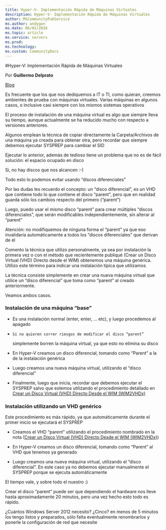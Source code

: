 ```yaml
---
title: Hyper-V- Implementación Rápida de Máquinas Virtuales
description: Hyper-V- Implementación Rápida de Máquinas Virtuales
author: MSCommunityPubService
ms.author: andygon
ms.date: 06/01/2016
ms.topic: article
ms.service: servers
ms.prod: 
ms.technology:
ms.custom: CommunityDocs
---
```


#Hyper-V: Implementación Rápida de Máquinas Virtuales



Por **Guillermo Delprato**

[Blog](http://windowserver.wordpress.com/)


Es frecuente que los que nos dediquemos a IT o TI, como quieran, creemos
ambientes de prueba con máquinas virtuales. Varias máquinas en algunos
casos, o inclusive casi siempre con los mismos sistemas operativos

El proceso de instalación de una máquina virtual es algo que siempre
lleva su tiempo, aunque actualmente se ha reducido mucho con respecto a
versiones anteriores.

Algunos emplean la técnica de copiar directamente la Carpeta/Archivos de
una máquina ya creada para obtener otra, pero recordar que siempre
debemos ejecutar SYSPREP para cambiar el SID

Ejecutar lo anterior, además de tedioso tiene un problema que no es de
fácil solución: el espacio ocupado en disco

Si, no hay discos que nos alcancen :-)

Todo esto lo podemos evitar usando “discos diferenciales”

Por las dudas les recuerdo el concepto: un “disco diferencial”, es un
VHD que contiene todo lo que contiene el disco “parent”, pero que en
realidad guarda sólo los cambios respecto del primero (“parent”)

Luego, puedo usar el mismo disco “parent” para crear múltiples “discos
diferenciales”, que serán modificables independientemente, sin alterar
al “parent”

Atención: no modifiquemos de ninguna forma el “parent” ya que eso
invalidaría automáticamente a todos los “discos diferenciales” que
derivan de él

Comento la técnica que utilizo personalmente, ya sea por instalación la
primera vez o con el método que recientemente publiqué (Crear un Disco
Virtual (VHD) Directo desde el WIM) obtenemos una máquina genérica.
Utilizo este término para indicar una instalación típica que utilizamos

La técnica consiste simplemente en crear una nueva máquina virtual que
utilice un “disco diferencial” que toma como “parent” al creado
anteriormente.

Veamos ambos casos.

### Instalación de una máquina “base”

- Es una instalación normal (enter, enter, … etc), y luego procedemos
    al apagado

-     Si no quieren correr riesgos de modificar el disco “parent”
    simplemente borren la máquina virtual, ya que esto no elimina su
    disco

-    En Hyper-V creamos un disco diferencial, tomando como “Parent” a la
    de la instalación genérica

-    Luego creamos una nueva máquina virtual, utilizando el “disco
    diferencial”

-    Finalmente, luego que inicia, recordar que debemos ejecutar el
    SYSPREP salvo que estemos utilizando el procedimiento detallado en
    [Crear un Disco Virtual (VHD) Directo Desde el
    WIM (WIM2VHDx)](http://windowserver.wordpress.com/2012/08/03/demostracin-crear-un-disco-virtual-vhd-directo-desde-el-wim-wim2vhdx/)

### Instalación utilizando un VHD genérico

Este procedimiento es más rápido, ya que automáticamente durante el
primer inicio se ejecutará el SYSPREP

- Creamos el VHD “parent” utilizando el procedimiento nombrado en la
    nota ([Crear un Disco Virtual (VHD) Directo Desde el
    WIM (WIM2VHDx)](http://windowserver.wordpress.com/2012/08/03/demostracin-crear-un-disco-virtual-vhd-directo-desde-el-wim-wim2vhdx/))

-   En Hyper-V creamos un disco diferencial, tomando como “Parent” al
    VHD que tenemos ya generado

-    Luego creamos una nueva máquina virtual, utilizando el
    “disco diferencial”. En este caso ya no debemos ejecutar manualmente
    el SYSPREP porque se ejecuta automáticamente

El tiempo vale, y sobre todo el nuestro :)

Crear el disco “parent” puede ser que dependiendo el hardware nos lleve
hasta aproximadamente 20 minutos, pero una vez hecho esto todo es
rápido.

¿Cuántos Windows Server 2012 necesito? ¿Cinco? en menos de 5 minutos los
tengo listos y preparados, sólo falta eventualmente renombrarlos y
ponerle la configuración de red que necesite




